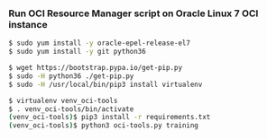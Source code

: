 ### Run OCI Resource Manager script on Oracle Linux 7 OCI instance

````bash
$ sudo yum install -y oracle-epel-release-el7
$ sudo yum install -y git python36

$ wget https://bootstrap.pypa.io/get-pip.py
$ sudo -H python36 ./get-pip.py
$ sudo -H /usr/local/bin/pip3 install virtualenv

$ virtualenv venv_oci-tools
$ . venv_oci-tools/bin/activate
(venv_oci-tools)$ pip3 install -r requirements.txt
(venv_oci-tools)$ python3 oci-tools.py training
````